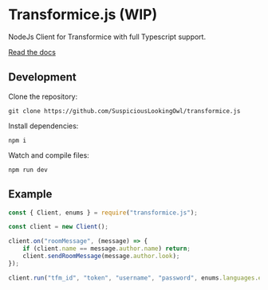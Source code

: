 # Transformice.js (WIP)

NodeJs Client for Transformice with full Typescript support.

[Read the docs](https://transformice-js.netlify.app/docs/) 

## Development

Clone the repository:

```
git clone https://github.com/SuspiciousLookingOwl/transformice.js
```

Install dependencies:

```
npm i
```

Watch and compile files:

```
npm run dev
```

## Example

```js
const { Client, enums } = require("transformice.js");

const client = new Client();

client.on("roomMessage", (message) => {
	if (client.name == message.author.name) return;
	client.sendRoomMessage(message.author.look);
});

client.run("tfm_id", "token", "username", "password", enums.languages.en, "room_name");
```
